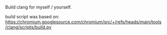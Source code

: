 Build clang for myself / yourself.

build script was based on: https://chromium.googlesource.com/chromium/src/+/refs/heads/main/tools/clang/scripts/build.py
